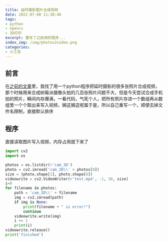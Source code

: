 ```yaml
---
title: 延时摄影图片合成视频
date: 2022-07-08 11:30:40
tags:
- python
- opencv
- 3D打印
excerpt: 重写了之前用的程序...
index_img: /img/photos2video.png
categories: 
- 小工具
---
```

## 前言
在[之前的文章](http://triority.cn/2022/05/17/arduino-voltmeter/#%E6%AF%8F%E5%B1%82%E7%85%A7%E7%89%87%E5%90%88%E6%88%90%E8%A7%86%E9%A2%91 "之前的文章")里，我找了用一个python程序把延时摄影的很多张照片合成视频，那个时候用来合成树莓派摄像头拍的几百张照片问题不大，但是今天尝试合成手机拍的照片，瞬间内存爆满，一看代码，气死个人，把所有照片存进一个数组再从数组里一个个取出来写入视频，搁这搁这呢属于是，所以自己重写一个，顺便去掉文件名限制，直接默认排序
## 程序
直接读取图片写入视频，内存占用就下来了
```python
import cv2
import os

photos = os.listdir(r'cam_3D')
photo = cv2.imread('cam_3D\\' + photos[0])
size = (photo.shape[1], photo.shape[0])
videowrite = cv2.VideoWriter(r'test.mp4', -1, 30, size)
i=0
for filename in photos:
    path = 'cam_3D\\' + filename
    img = cv2.imread(path)
    if img is None:
        print(filename + " is error!")
        continue
    videowrite.write(img)
    i += 1
    print(i)
videowrite.release()
print('finished')
```